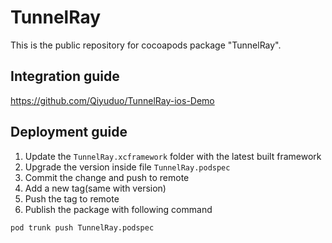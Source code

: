 # TunnelRay
This is the public repository for cocoapods package "TunnelRay".

## Integration guide
https://github.com/Qiyuduo/TunnelRay-ios-Demo

## Deployment guide

1. Update the `TunnelRay.xcframework` folder with the latest built framework
2. Upgrade the version inside file `TunnelRay.podspec`
3. Commit the change and push to remote
4. Add a new tag(same with version)
5. Push the tag to remote
6. Publish the package with following command  
```
pod trunk push TunnelRay.podspec
```
